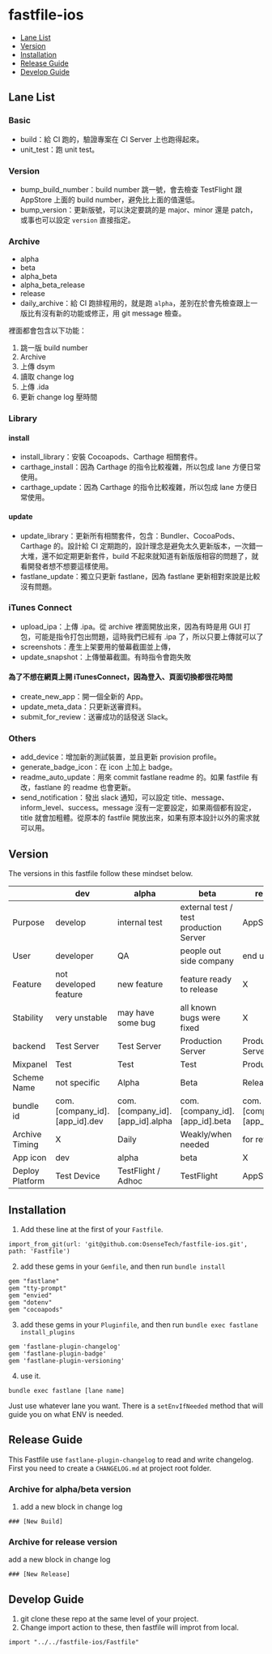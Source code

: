 # fastfile-ios

- [Lane List](#lane-list)
- [Version](#version)
- [Installation](#installation)
- [Release Guide](#release-guide)
- [Develop Guide](#develop-guide)

## Lane List
### Basic
- build：給 CI 跑的，驗證專案在 CI Server 上也跑得起來。
- unit_test：跑 unit test。

### Version
- bump_build_number：build number 跳一號，會去檢查 TestFlight 跟 AppStore 上面的 build number，避免比上面的值還低。
- bump_version：更新版號，可以決定要跳的是 major、minor 還是 patch，或事也可以設定 `version` 直接指定。

### Archive
- alpha
- beta
- alpha_beta
- alpha_beta_release
- release
- daily_archive：給 CI 跑排程用的，就是跑 `alpha`，差別在於會先檢查跟上一版比有沒有新的功能或修正，用 git message 檢查。

裡面都會包含以下功能：
1. 跳一版 build number
2. Archive
3. 上傳 dsym
3. 讀取 change log
4. 上傳 .ida
5. 更新 change log 壓時間

### Library
#### install 
- install_library：安裝 Cocoapods、Carthage 相關套件。
- carthage_install：因為 Carthage 的指令比較複雜，所以包成 lane 方便日常使用。
- carthage_update：因為 Carthage 的指令比較複雜，所以包成 lane 方便日常使用。

#### update
- update_library：更新所有相關套件，包含：Bundler、CocoaPods、Carthage 的。設計給 CI 定期跑的，設計理念是避免太久更新版本，一次錯一大堆，還不如定期更新套件，build 不起來就知道有新版版相容的問題了，就看開發者想不想要這樣使用。
- fastlane_update：獨立只更新 fastlane，因為 fastlane 更新相對來說是比較沒有問題。

### iTunes Connect
- upload_ipa：上傳 .ipa。從 archive 裡面開放出來，因為有時是用 GUI 打包，可能是指令打包出問題，這時我們已經有 .ipa 了，所以只要上傳就可以了
- screenshots：產生上架要用的螢幕截圖並上傳，
- update_snapshot：上傳螢幕截圖。有時指令會跑失敗

#### 為了不想在網頁上開 iTunesConnect，因為登入、頁面切換都很花時間
- create_new_app：開一個全新的 App。
- update_meta_data：只更新送審資料。
- submit_for_review：送審成功的話發送 Slack。

### Others
- add_device：增加新的測試裝置，並且更新 provision profile。
- generate_badge_icon：在 icon 上加上 badge。
- readme_auto_update：用來 commit fastlane readme 的。如果 fastfile 有改，fastlane 的 readme 也會更新。
- send_notification：發出 slack 通知，可以設定 title、message、inform_level、success。message 沒有一定要設定，如果兩個都有設定，title 就會加粗體。從原本的 fastfile 開放出來，如果有原本設計以外的需求就可以用。


## Version

The versions in this fastfile follow these mindset below.

|                 | dev                           | alpha                           | beta                                   | release                       |
|-----------------|-------------------------------|---------------------------------|----------------------------------------|-------------------------------|
| Purpose         | develop                       | internal test                   | external test / test production Server | AppStore                      |
| User            | developer                     | QA                              | people out side company                | end user                      |
| Feature         | not developed feature         | new feature                     | feature ready to release               | X                             |
| Stability       | very unstable                 | may have some bug               | all known bugs were fixed              | X                             |
| backend         | Test Server                   | Test Server                     | Production Server                      | Production Server             |
| Mixpanel        | Test                          | Test                            | Test                                   | Production                    |
| Scheme Name     | not specific                  | Alpha                           | Beta                                   | Release                       |
| bundle id       | com.[company_id].[app_id].dev | com.[company_id].[app_id].alpha | com.[company_id].[app_id].beta         | com.[company_id].[app_id].dev |
| Archive Timing  | X                             | Daily                           | Weakly/when needed                     | for review                    |
| App icon        | dev                           | alpha                           | beta                                   | X                             |
| Deploy Platform | Test Device                   | TestFlight / Adhoc              | TestFlight                             | AppStore                      |


## Installation

1. Add these line at the first of your `Fastfile`.

```
import_from_git(url: 'git@github.com:OsenseTech/fastfile-ios.git', path: 'Fastfile')
```

2. add these gems in your `Gemfile`, and then run `bundle install`

```
gem "fastlane"
gem "tty-prompt"
gem "envied"
gem "dotenv"
gem "cocoapods"
```

3. add these gems in your `Pluginfile`, and then run `bundle exec fastlane install_plugins`

```
gem 'fastlane-plugin-changelog'
gem 'fastlane-plugin-badge'
gem 'fastlane-plugin-versioning'
```

4. use it.

```
bundle exec fastlane [lane name]
```
Just use whatever lane you want. There is a `setEnvIfNeeded` method that will guide you on what ENV is needed.


## Release Guide

This Fastfile use `fastlane-plugin-changelog` to read and write changelog. First you need to create a `CHANGELOG.md` at project root folder.

### Archive for alpha/beta version

1. add a new block in change log

```
### [New Build]
```

### Archive for release version

add a new block in change log

```
### [New Release]
```


## Develop Guide


1. git clone these repo at the same level of your project.
2. Change import action to these, then fastfile will improt from local.
 
```
import "../../fastfile-ios/Fastfile"
```
